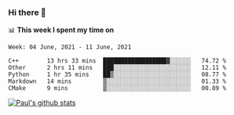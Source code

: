 ### Hi there 👋

📊 **This week I spent my time on**
<!--START_SECTION:waka-->
```text
Week: 04 June, 2021 - 11 June, 2021

C++        13 hrs 33 mins  ██████████████████▓░░░░░░   74.72 % 
Other      2 hrs 11 mins   ███░░░░░░░░░░░░░░░░░░░░░░   12.11 % 
Python     1 hr 35 mins    ██▒░░░░░░░░░░░░░░░░░░░░░░   08.77 % 
Markdown   14 mins         ▒░░░░░░░░░░░░░░░░░░░░░░░░   01.33 % 
CMake      9 mins          ▒░░░░░░░░░░░░░░░░░░░░░░░░   00.89 % 
```
<!--END_SECTION:waka-->


[![Paul's github stats](https://github-readme-stats.vercel.app/api?username=mickeyouyou&theme=dracula&show_icons=true)](https://github.com/anuraghazra/github-readme-stats)

